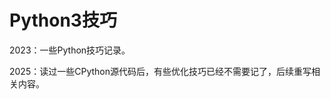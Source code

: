 Python3技巧
================================================================================

2023：一些Python技巧记录。

2025：读过一些CPython源代码后，有些优化技巧已经不需要记了，后续重写相关内容。

